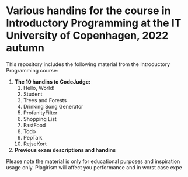 # Various handins for the course in Introductory Programming at the IT University of Copenhagen, 2022 autumn

This repository includes the following material from the Introductory Programming course:

1. **The 10 handins to CodeJudge:** 
    1. Hello, World!
    2. Student
    3. Trees and Forests
    4. Drinking Song Generator
    5. ProfanityFilter
    6. Shopping List
    7. FastFood
    8. Todo
    9. PepTalk
    10. RejseKort
2. **Previous exam descriptions and handins**

Please note the material is only for educational purposes and inspiration usage only. Plagirism will affect you performance and in worst case expe 